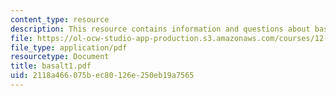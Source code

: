 ```yaml
---
content_type: resource
description: This resource contains information and questions about basalts.
file: https://ol-ocw-studio-app-production.s3.amazonaws.com/courses/12-109-petrology-fall-2005/2118a466075bec80126e250eb19a7565_basalt1.pdf
file_type: application/pdf
resourcetype: Document
title: basalt1.pdf
uid: 2118a466-075b-ec80-126e-250eb19a7565
---
```

